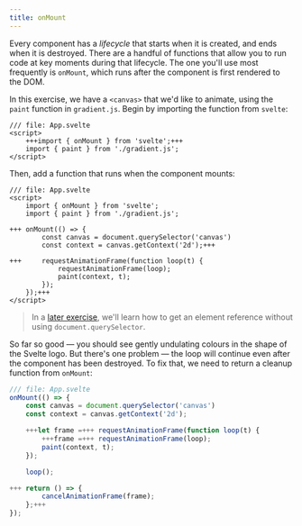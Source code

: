 ```yaml
---
title: onMount
---
```


Every component has a _lifecycle_ that starts when it is created, and ends when it is destroyed. There are a handful of functions that allow you to run code at key moments during that lifecycle. The one you'll use most frequently is `onMount`, which runs after the component is first rendered to the DOM.

In this exercise, we have a `<canvas>` that we'd like to animate, using the `paint` function in `gradient.js`. Begin by importing the function from `svelte`:

```svelte
/// file: App.svelte
<script>
	+++import { onMount } from 'svelte';+++
	import { paint } from './gradient.js';
</script>
```

Then, add a function that runs when the component mounts:

```svelte
/// file: App.svelte
<script>
	import { onMount } from 'svelte';
	import { paint } from './gradient.js';

+++	onMount(() => {
		const canvas = document.querySelector('canvas')
		const context = canvas.getContext('2d');+++

+++		requestAnimationFrame(function loop(t) {
			requestAnimationFrame(loop);
			paint(context, t);
		});
	});+++
</script>
```

> In a [later exercise](bind-this), we'll learn how to get an element reference without using `document.querySelector`.

So far so good — you should see gently undulating colours in the shape of the Svelte logo. But there's one problem — the loop will continue even after the component has been destroyed. To fix that, we need to return a cleanup function from `onMount`:

```js
/// file: App.svelte
onMount(() => {
	const canvas = document.querySelector('canvas')
	const context = canvas.getContext('2d');

	+++let frame =+++ requestAnimationFrame(function loop(t) {
		+++frame =+++ requestAnimationFrame(loop);
		paint(context, t);
	});

	loop();

+++	return () => {
		cancelAnimationFrame(frame);
	};+++
});
```